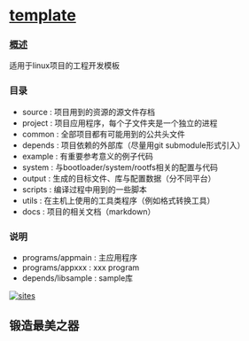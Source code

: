 # [template](https://github.com/Qitas/template) 

### [概述](https://github.com/Qitas/template/wiki) 

适用于linux项目的工程开发模板

### 目录

- source     : 项目用到的资源的源文件存档
- project    : 项目应用程序，每个子文件夹是一个独立的进程
- common     : 全部项目都有可能用到的公共头文件
- depends    : 项目依赖的外部库（尽量用git submodule形式引入）
- example    : 有重要参考意义的例子代码
- system     : 与bootloader/system/rootfs相关的配置与代码
- output     : 生成的目标文件、库与配置数据（分不同平台）
- scripts    : 编译过程中用到的一些脚本
- utils      : 在主机上使用的工具类程序（例如格式转换工具）
- docs       : 项目的相关文档（markdown）


### 说明

- programs/appmain   : 主应用程序
- programs/appxxx    : xxx program
- depends/libsample  : sample库

[![sites](http://182.61.61.133/link/resources/head.png)](http://www.qitas.cn) 

## 锻造最美之器
